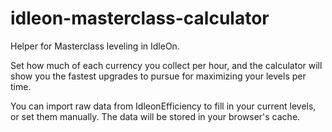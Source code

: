 # idleon-masterclass-calculator

Helper for Masterclass leveling in IdleOn.

Set how much of each currency you collect per hour, and the calculator will show you the fastest upgrades to pursue for maximizing your levels per time.

You can import raw data from IdleonEfficiency to fill in your current levels, or set them manually. The data will be stored in your browser's cache.
